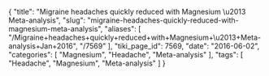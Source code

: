 {
    "title": "Migraine headaches quickly reduced with Magnesium \u2013 Meta-analysis",
    "slug": "migraine-headaches-quickly-reduced-with-magnesium-meta-analysis",
    "aliases": [
        "/Migraine+headaches+quickly+reduced+with+Magnesium+\u2013+Meta-analysis+Jan+2016",
        "/7569"
    ],
    "tiki_page_id": 7569,
    "date": "2016-06-02",
    "categories": [
        "Magnesium",
        "Headache",
        "Meta-analysis"
    ],
    "tags": [
        "Headache",
        "Magnesium",
        "Meta-analysis"
    ]
}